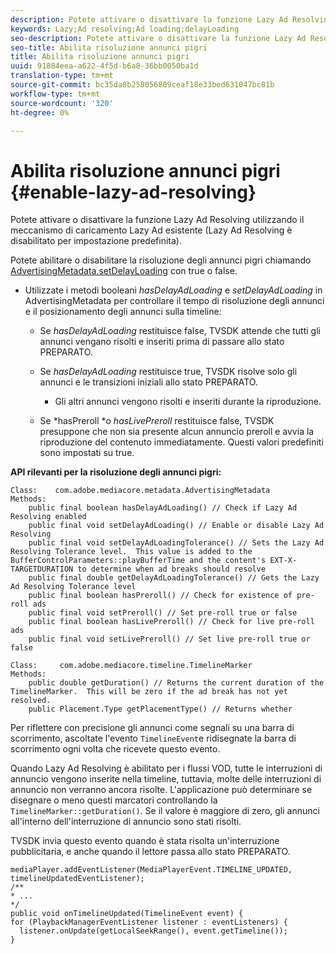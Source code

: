 ```yaml
---
description: Potete attivare o disattivare la funzione Lazy Ad Resolving utilizzando il meccanismo di caricamento Lazy Ad esistente (Lazy Ad Resolving è disabilitato per impostazione predefinita).
keywords: Lazy;Ad resolving;Ad loading;delayLoading
seo-description: Potete attivare o disattivare la funzione Lazy Ad Resolving utilizzando il meccanismo di caricamento Lazy Ad esistente (Lazy Ad Resolving è disabilitato per impostazione predefinita).
seo-title: Abilita risoluzione annunci pigri
title: Abilita risoluzione annunci pigri
uuid: 91884eea-a622-4f5d-b6a8-36bb0050ba1d
translation-type: tm+mt
source-git-commit: bc35da8b258056809ceaf18e33bed631047bc81b
workflow-type: tm+mt
source-wordcount: '320'
ht-degree: 0%

---
```



# Abilita risoluzione annunci pigri {#enable-lazy-ad-resolving}

Potete attivare o disattivare la funzione Lazy Ad Resolving utilizzando il meccanismo di caricamento Lazy Ad esistente (Lazy Ad Resolving è disabilitato per impostazione predefinita).

Potete abilitare o disabilitare la risoluzione degli annunci pigri chiamando [AdvertisingMetadata.setDelayLoading](https://help.adobe.com/en_US/primetime/api/psdk/javadoc_2.4/com/adobe/mediacore/metadata/AdvertisingMetadata.html#setDelayAdLoading-boolean-) con true o false.

* Utilizzate i metodi booleani *hasDelayAdLoading* e *setDelayAdLoading* in AdvertisingMetadata per controllare il tempo di risoluzione degli annunci e il posizionamento degli annunci sulla timeline:

   * Se *hasDelayAdLoading* restituisce false, TVSDK attende che tutti gli annunci vengano risolti e inseriti prima di passare allo stato PREPARATO.
   * Se *hasDelayAdLoading* restituisce true, TVSDK risolve solo gli annunci e le transizioni iniziali allo stato PREPARATO.

      * Gli altri annunci vengono risolti e inseriti durante la riproduzione.
   * Se *hasPreroll *o *hasLivePreroll* restituisce false, TVSDK presuppone che non sia presente alcun annuncio preroll e avvia la riproduzione del contenuto immediatamente. Questi valori predefiniti sono impostati su true.


**API rilevanti per la risoluzione degli annunci pigri:**

```
Class:    com.adobe.mediacore.metadata.AdvertisingMetadata 
Methods: 
    public final boolean hasDelayAdLoading() // Check if Lazy Ad Resolving enabled 
    public final void setDelayAdLoading() // Enable or disable Lazy Ad Resolving 
    public final void setDelayAdLoadingTolerance() // Sets the Lazy Ad Resolving Tolerance level.  This value is added to the BufferControlParameters::playBufferTime and the content's EXT-X-TARGETDURATION to determine when ad breaks should resolve 
    public final double getDelayAdLoadingTolerance() // Gets the Lazy Ad Resolving Tolerance level 
    public final boolean hasPreroll() // Check for existence of pre-roll ads 
    public final void setPreroll() // Set pre-roll true or false 
    public final boolean hasLivePreroll() // Check for live pre-roll ads 
    public final void setLivePreroll() // Set live pre-roll true or false

Class:     com.adobe.mediacore.timeline.TimelineMarker 
Methods: 
    public double getDuration() // Returns the current duration of the TimelineMarker.  This will be zero if the ad break has not yet resolved. 
    public Placement.Type getPlacementType() // Returns whether
```

Per riflettere con precisione gli annunci come segnali su una barra di scorrimento, ascoltate l&#39;evento `TimelineEvent`e ridisegnate la barra di scorrimento ogni volta che ricevete questo evento.

Quando Lazy Ad Resolving è abilitato per i flussi VOD, tutte le interruzioni di annuncio vengono inserite nella timeline, tuttavia, molte delle interruzioni di annuncio non verranno ancora risolte. L&#39;applicazione può determinare se disegnare o meno questi marcatori controllando la `TimelineMarker::getDuration()`. Se il valore è maggiore di zero, gli annunci all&#39;interno dell&#39;interruzione di annuncio sono stati risolti.

TVSDK invia questo evento quando è stata risolta un&#39;interruzione pubblicitaria, e anche quando il lettore passa allo stato PREPARATO.

```
mediaPlayer.addEventListener(MediaPlayerEvent.TIMELINE_UPDATED, timelineUpdatedEventListener); 
/** 
* ... 
*/ 
public void onTimelineUpdated(TimelineEvent event) { 
for (PlaybackManagerEventListener listener : eventListeners) { 
  listener.onUpdate(getLocalSeekRange(), event.getTimeline()); 
}
```
